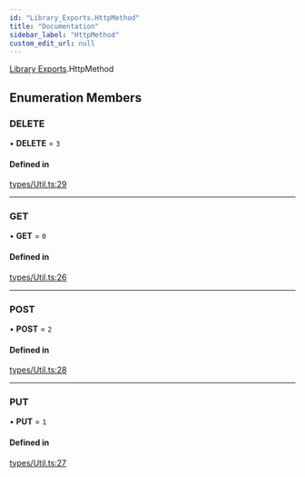 ```yaml
---
id: "Library_Exports.HttpMethod"
title: "Documentation"
sidebar_label: "HttpMethod"
custom_edit_url: null
---
```


[Library Exports](../modules/Library_Exports).HttpMethod

## Enumeration Members

### DELETE

• **DELETE** = ``3``

#### Defined in

[types/Util.ts:29](https://github.com/brandonbothell/popyt/blob/da3305c/src/types/Util.ts#L29)

___

### GET

• **GET** = ``0``

#### Defined in

[types/Util.ts:26](https://github.com/brandonbothell/popyt/blob/da3305c/src/types/Util.ts#L26)

___

### POST

• **POST** = ``2``

#### Defined in

[types/Util.ts:28](https://github.com/brandonbothell/popyt/blob/da3305c/src/types/Util.ts#L28)

___

### PUT

• **PUT** = ``1``

#### Defined in

[types/Util.ts:27](https://github.com/brandonbothell/popyt/blob/da3305c/src/types/Util.ts#L27)
